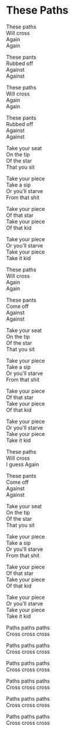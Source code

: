 # These Paths  

These paths  
Will cross  
Again  
Again  

These pants  
Rubbed off  
Against  
Against  

These paths  
Will cross  
Again  
Again  

These pants  
Rubbed off  
Against  
Against  

Take your seat  
On the tip  
Of the star  
That you sit  

Take your piece  
Take a sip  
Or you'll starve  
From that shit  

Take your piece  
Of that star  
Take your piece  
Of that kid  

Take your piece  
Or you'll starve  
Take your piece  
Take it kid  

These paths  
Will cross  
Again  
Again  

These pants  
Come off  
Against  
Against  

Take your seat  
On the tip  
Of the star  
That you sit  

Take your piece  
Take a sip  
Or you'll starve  
From that shit  

Take your piece  
Of that star  
Take your piece  
Of that kid  

Take your piece  
Or you'll starve  
Take your piece  
Take it kid  

These paths  
Will cross  
I guess
Again  

These pants  
Come off  
Against  
Against  

Take your seat  
On the tip  
Of the star  
That you sit  

Take your piece  
Take a sip  
Or you'll starve  
From that shit  

Take your piece  
Of that star  
Take your piece  
Of that kid  

Take your piece  
Or you'll starve  
Take your piece  
Take it kid  

Paths paths paths  
Cross cross cross  

Paths paths paths  
Cross cross cross  

Paths paths paths  
Cross cross cross  

Paths paths paths  
Cross cross cross  

Paths paths paths  
Cross cross cross  

Paths paths paths  
Cross cross cross  
